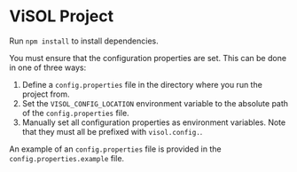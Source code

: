 # ViSOL Project

Run `npm install` to install dependencies.

You must ensure that the configuration properties are set. This can be done in one of three ways:
1. Define a `config.properties` file in the directory where you run the project from.
2. Set the `VISOL_CONFIG_LOCATION` environment variable to the absolute path of the `config.properties` file.
3. Manually set all configuration properties as environment variables. Note that they must all be prefixed with `visol.config.`.

An example of an `config.properties` file is provided in the `config.properties.example` file.
